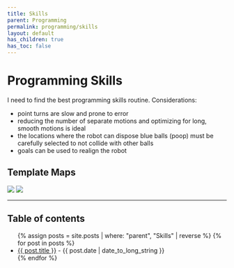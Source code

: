 ```yaml
---
title: Skills
parent: Programming
permalink: programming/skills
layout: default
has_children: true
has_toc: false
---
```


# Programming Skills

I need to find the best programming skills routine. Considerations:

- point turns are slow and prone to error
- reducing the number of separate motions and optimizing for long, smooth motions is ideal
- the locations where the robot can dispose blue balls (poop) must be carefully selected to not collide with other balls
- goals can be used to realign the robot

## Template Maps

![]({{site.url}}/assets/images/skills-bare.png)
![]({{site.url}}/assets/images/skills-labeled.png)

---

<h2 class="text-delta">Table of contents</h2>

<ul id="markdown-toc">
	{% assign posts = site.posts | where: "parent", "Skills" | reverse %}
	{% for post in posts %}
	<li>
		<a href="{{ post.url | absolute_url }}">{{ post.title }}</a> 
		- {{ post.date | date_to_long_string }}
	</li>
	{% endfor %}
</ul>
